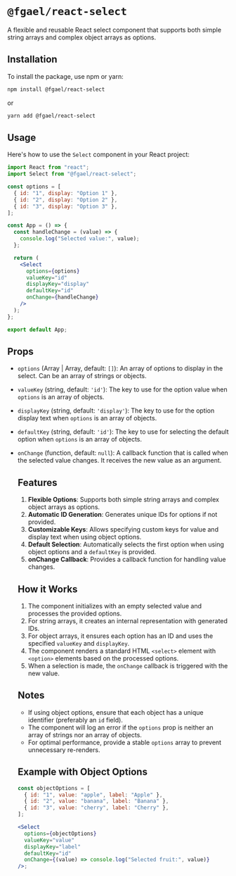 # `@fgael/react-select`

A flexible and reusable React select component that supports both simple string arrays and complex object arrays as options.

## Installation

To install the package, use npm or yarn:

```bash
npm install @fgael/react-select
```

or

```bash
yarn add @fgael/react-select
```

## Usage

Here's how to use the `Select` component in your React project:

```jsx
import React from "react";
import Select from "@fgael/react-select";

const options = [
  { id: "1", display: "Option 1" },
  { id: "2", display: "Option 2" },
  { id: "3", display: "Option 3" },
];

const App = () => {
  const handleChange = (value) => {
    console.log("Selected value:", value);
  };

  return (
    <Select
      options={options}
      valueKey="id"
      displayKey="display"
      defaultKey="id"
      onChange={handleChange}
    />
  );
};

export default App;
```

## Props

- `options` (Array<string> | Array<object>, default: `[]`): An array of options to display in the select. Can be an array of strings or objects.

- `valueKey` (string, default: `'id'`): The key to use for the option value when `options` is an array of objects.

- `displayKey` (string, default: `'display'`): The key to use for the option display text when `options` is an array of objects.

- `defaultKey` (string, default: `'id'`): The key to use for selecting the default option when `options` is an array of objects.

- `onChange` (function, default: `null`): A callback function that is called when the selected value changes. It receives the new value as an argument.

## Features

1. **Flexible Options**: Supports both simple string arrays and complex object arrays as options.
2. **Automatic ID Generation**: Generates unique IDs for options if not provided.
3. **Customizable Keys**: Allows specifying custom keys for value and display text when using object options.
4. **Default Selection**: Automatically selects the first option when using object options and a `defaultKey` is provided.
5. **onChange Callback**: Provides a callback function for handling value changes.

## How it Works

1. The component initializes with an empty selected value and processes the provided options.
2. For string arrays, it creates an internal representation with generated IDs.
3. For object arrays, it ensures each option has an ID and uses the specified `valueKey` and `displayKey`.
4. The component renders a standard HTML `<select>` element with `<option>` elements based on the processed options.
5. When a selection is made, the `onChange` callback is triggered with the new value.

## Notes

- If using object options, ensure that each object has a unique identifier (preferably an `id` field).
- The component will log an error if the `options` prop is neither an array of strings nor an array of objects.
- For optimal performance, provide a stable `options` array to prevent unnecessary re-renders.

## Example with Object Options

```jsx
const objectOptions = [
  { id: "1", value: "apple", label: "Apple" },
  { id: "2", value: "banana", label: "Banana" },
  { id: "3", value: "cherry", label: "Cherry" },
];

<Select
  options={objectOptions}
  valueKey="value"
  displayKey="label"
  defaultKey="id"
  onChange={(value) => console.log("Selected fruit:", value)}
/>;
```
